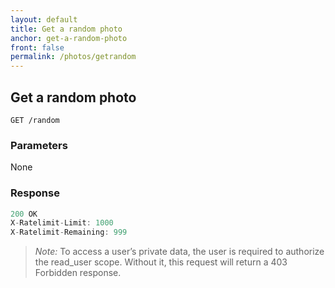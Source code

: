 ```yaml
---
layout: default
title: Get a random photo
anchor: get-a-random-photo
front: false
permalink: /photos/getrandom
---
```


## Get a random photo


```
GET /random
```

### Parameters

None

### Response

```javascript
200 OK
X-Ratelimit-Limit: 1000
X-Ratelimit-Remaining: 999
```


> *Note:* To access a user’s private data, the user is required to authorize the read_user scope. Without it, this request will return a 403 Forbidden response.

